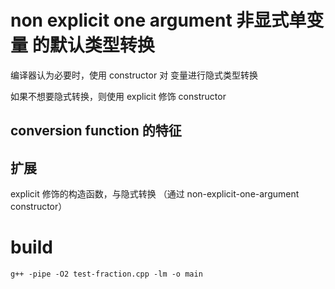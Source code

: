 # non explicit one argument  非显式单变量 的默认类型转换

编译器认为必要时，使用 constructor 对 变量进行隐式类型转换

如果不想要隐式转换，则使用 explicit 修饰 constructor

## conversion function 的特征

## 扩展
explicit 修饰的构造函数，与隐式转换 （通过 non-explicit-one-argument constructor）

# build
``` 
g++ -pipe -O2 test-fraction.cpp -lm -o main 
```